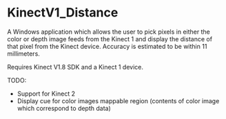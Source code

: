 KinectV1_Distance
=================
A Windows application which allows the user to pick pixels in either the color or depth image feeds from the Kinect 1 and display the distance of that pixel from the Kinect device. Accuracy is estimated to be within 11 millimeters. 

Requires Kinect V1.8 SDK and a Kinect 1 device. 

TODO:
  - Support for Kinect 2
  - Display cue for color images mappable region (contents of color image which correspond to depth data)
